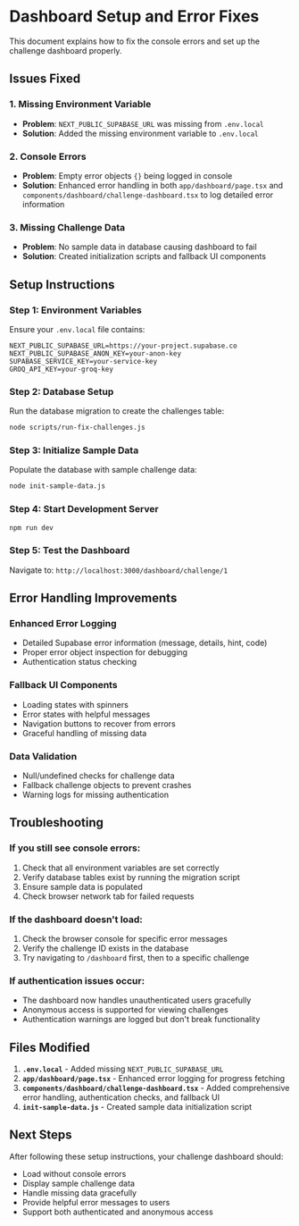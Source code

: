# Dashboard Setup and Error Fixes

This document explains how to fix the console errors and set up the challenge dashboard properly.

## Issues Fixed

### 1. Missing Environment Variable
- **Problem**: `NEXT_PUBLIC_SUPABASE_URL` was missing from `.env.local`
- **Solution**: Added the missing environment variable to `.env.local`

### 2. Console Errors
- **Problem**: Empty error objects `{}` being logged in console
- **Solution**: Enhanced error handling in both `app/dashboard/page.tsx` and `components/dashboard/challenge-dashboard.tsx` to log detailed error information

### 3. Missing Challenge Data
- **Problem**: No sample data in database causing dashboard to fail
- **Solution**: Created initialization scripts and fallback UI components

## Setup Instructions

### Step 1: Environment Variables
Ensure your `.env.local` file contains:
```
NEXT_PUBLIC_SUPABASE_URL=https://your-project.supabase.co
NEXT_PUBLIC_SUPABASE_ANON_KEY=your-anon-key
SUPABASE_SERVICE_KEY=your-service-key
GROQ_API_KEY=your-groq-key
```

### Step 2: Database Setup
Run the database migration to create the challenges table:
```bash
node scripts/run-fix-challenges.js
```

### Step 3: Initialize Sample Data
Populate the database with sample challenge data:
```bash
node init-sample-data.js
```

### Step 4: Start Development Server
```bash
npm run dev
```

### Step 5: Test the Dashboard
Navigate to: `http://localhost:3000/dashboard/challenge/1`

## Error Handling Improvements

### Enhanced Error Logging
- Detailed Supabase error information (message, details, hint, code)
- Proper error object inspection for debugging
- Authentication status checking

### Fallback UI Components
- Loading states with spinners
- Error states with helpful messages
- Navigation buttons to recover from errors
- Graceful handling of missing data

### Data Validation
- Null/undefined checks for challenge data
- Fallback challenge objects to prevent crashes
- Warning logs for missing authentication

## Troubleshooting

### If you still see console errors:
1. Check that all environment variables are set correctly
2. Verify database tables exist by running the migration script
3. Ensure sample data is populated
4. Check browser network tab for failed requests

### If the dashboard doesn't load:
1. Check the browser console for specific error messages
2. Verify the challenge ID exists in the database
3. Try navigating to `/dashboard` first, then to a specific challenge

### If authentication issues occur:
- The dashboard now handles unauthenticated users gracefully
- Anonymous access is supported for viewing challenges
- Authentication warnings are logged but don't break functionality

## Files Modified

1. **`.env.local`** - Added missing `NEXT_PUBLIC_SUPABASE_URL`
2. **`app/dashboard/page.tsx`** - Enhanced error logging for progress fetching
3. **`components/dashboard/challenge-dashboard.tsx`** - Added comprehensive error handling, authentication checks, and fallback UI
4. **`init-sample-data.js`** - Created sample data initialization script

## Next Steps

After following these setup instructions, your challenge dashboard should:
- Load without console errors
- Display sample challenge data
- Handle missing data gracefully
- Provide helpful error messages to users
- Support both authenticated and anonymous access